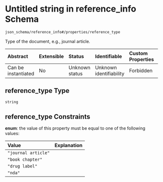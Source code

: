 # Untitled string in reference\_info Schema

```txt
json_schema/reference_info#/properties/reference_type
```

Type of the document, e.g., journal article.

| Abstract            | Extensible | Status         | Identifiable            | Custom Properties | Additional Properties | Access Restrictions | Defined In                                                                                |
| :------------------ | :--------- | :------------- | :---------------------- | :---------------- | :-------------------- | :------------------ | :---------------------------------------------------------------------------------------- |
| Can be instantiated | No         | Unknown status | Unknown identifiability | Forbidden         | Allowed               | none                | [reference\_info.schema.json\*](../out/reference_info.schema.json "open original schema") |

## reference\_type Type

`string`

## reference\_type Constraints

**enum**: the value of this property must be equal to one of the following values:

| Value               | Explanation |
| :------------------ | :---------- |
| `"journal article"` |             |
| `"book chapter"`    |             |
| `"drug label"`      |             |
| `"nda"`             |             |
